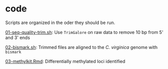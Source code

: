 # code
Scripts are organized in the oder they should be run.

[01-seq-quality-trim.sh](https://github.com/epigeneticstoocean/paper-gonad-meth/blob/master/code/01-seq-quality-trim.sh): Use `TrimGalore` on raw data to remove 10 bp from 5' and 3' ends

[02-bismark.sh](https://github.com/epigeneticstoocean/paper-gonad-meth/blob/master/code/02-bismark.sh): Trimmed files are aligned to the *C. virginica* genome with `bismark`

[03-methylkit.Rmd](https://github.com/epigeneticstoocean/paper-gonad-meth/blob/master/code/03-methylkit.Rmd): Differentially methylated loci identified
